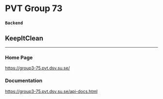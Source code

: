 # PVT Group 73   
### `Backend`
## KeepItClean
____

### **Home Page**

https://group3-75.pvt.dsv.su.se/

### **Documentation**

https://group3-75.pvt.dsv.su.se/api-docs.html